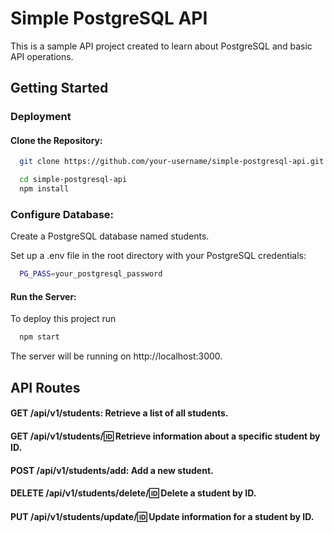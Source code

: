 
# Simple PostgreSQL API

This is a sample API project created to learn about PostgreSQL and basic API operations.

## Getting Started






### Deployment
#### Clone the Repository:

```bash
  git clone https://github.com/your-username/simple-postgresql-api.git
```

```bash
  cd simple-postgresql-api
  npm install
```

### Configure Database:

Create a PostgreSQL database named students.

Set up a .env file in the root directory with your PostgreSQL credentials:


```bash
  PG_PASS=your_postgresql_password
```

#### Run the Server:
To deploy this project run
```bash
  npm start
```

The server will be running on http://localhost:3000.

##

## API Routes
#### GET /api/v1/students: Retrieve a list of all students.

#### GET /api/v1/students/:id: Retrieve information about a specific student by ID.

#### POST /api/v1/students/add: Add a new student.

#### DELETE /api/v1/students/delete/:id: Delete a student by ID.

#### PUT /api/v1/students/update/:id: Update information for a student by ID.
